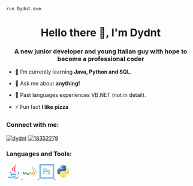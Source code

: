 ```python
run Dydnt.exe
```
<h1 align="center">Hello there 👋, I'm Dydnt</h1>
<h3 align="center">A new junior developer and young Italian guy with hope to become a professional coder</h3>

- 🌱 I’m currently learning **Java, Python and SQL.**

- 💬 Ask me about **anything!**

- 📄 Past languages experiences VB.NET (not in detail).

- ⚡ Fun fact **I like pizza**

<h3 align="left">Connect with me:</h3>
<p align="left">
<a href="https://dev.to/dydnt" target="blank"><img align="center" src="https://raw.githubusercontent.com/rahuldkjain/github-profile-readme-generator/master/src/images/icons/Social/devto.svg" alt="dydnt" height="30" width="40" /></a>
<a href="https://stackoverflow.com/users/18352279" target="blank"><img align="center" src="https://raw.githubusercontent.com/rahuldkjain/github-profile-readme-generator/master/src/images/icons/Social/stack-overflow.svg" alt="18352279" height="30" width="40" /></a>
</p>

<h3 align="left">Languages and Tools:</h3>
<p align="left"> <a href="https://www.java.com" target="_blank" rel="noreferrer"> <img src="https://raw.githubusercontent.com/devicons/devicon/master/icons/java/java-original.svg" alt="java" width="40" height="40"/> </a> <a href="https://www.mysql.com/" target="_blank" rel="noreferrer"> <img src="https://raw.githubusercontent.com/devicons/devicon/master/icons/mysql/mysql-original-wordmark.svg" alt="mysql" width="40" height="40"/> </a> <a href="https://www.photoshop.com/en" target="_blank" rel="noreferrer"> <img src="https://raw.githubusercontent.com/devicons/devicon/master/icons/photoshop/photoshop-line.svg" alt="photoshop" width="40" height="40"/> </a> <a href="https://www.python.org" target="_blank" rel="noreferrer"> <img src="https://raw.githubusercontent.com/devicons/devicon/master/icons/python/python-original.svg" alt="python" width="40" height="40"/> </a> </p>
